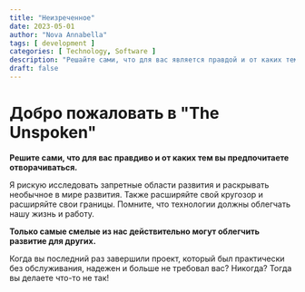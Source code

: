 ```yaml
---
title: "Неизреченное"
date: 2023-05-01
author: "Nova Annabella"
tags: [ development ]
categories: [ Technology, Software ]
description: "Решайте сами, что для вас является правдой и от каких тем вы предпочитаете отворачиваться."
draft: false
---
```



# Добро пожаловать в "The Unspoken"

**Решите сами, что для вас правдиво и от каких тем вы предпочитаете отворачиваться.**

Я рискую исследовать запретные области развития и раскрывать необычное в мире развития.
Также расширяйте свой кругозор и расширяйте свои границы.
Помните, что технологии должны облегчать нашу жизнь и работу.

**Только самые смелые из нас действительно могут облегчить развитие для других.**

Когда вы последний раз завершили проект, который был практически без обслуживания, надежен и больше не требовал вас? Никогда? Тогда вы делаете что-то не так!
```
